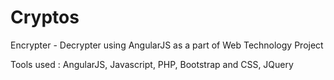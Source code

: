 Cryptos
=======

Encrypter - Decrypter using AngularJS as a part of Web Technology Project

Tools used : AngularJS, Javascript, PHP, Bootstrap and CSS, JQuery

